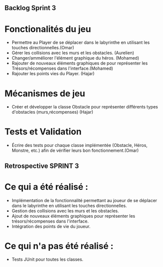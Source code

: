 ## Backlog Sprint 3
# Fonctionalités du jeu
- Permettre au Player de se déplacer dans le labyrinthe en utilisant les touches directionnelles.(Omar)
- Gérer les collisions avec les murs et les obstacles. (Aurelien)
- Changer/amméliorer l'élément graphique du héros. (Mohamed)
- Rajouter de nouveaux éléments graphiques de pour représenter les Trésors/récompenses dans l'interface.(Mohamed)
- Rajouter les points vies du Player. (Hajar) 
# Mécanismes de jeu
- Créer et développer la classe Obstacle pour représenter différents types d'obstacles (murs,récompenses) (Hajar)
# Tests et Validation
- Écrire des tests pour chaque classe implémentée (Obstacle, Héros, Monstre, etc.) afin de vérifier leurs bon fonctionnement.(Omar)



## Retrospective SPRINT 3

# Ce qui a été réalisé  :
- Implémentation de la fonctionnalité permettant au joueur de se déplacer dans le labyrinthe en utilisant les touches directionnelles.
- Gestion des collisions avec les murs et les obstacles.
- Ajout de nouveaux éléments graphiques pour représenter les trésors/récompenses dans l'interface.
- Intégration des points de vie du joueur.

# Ce qui n'a pas été réalisé :
- Tests JUnit pour toutes les classes.


